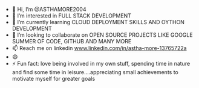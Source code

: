 - 👋 Hi, I’m @ASTHAMORE2004
- 👀 I’m interested in FULL STACK DEVELOPMENT 
- 🌱 I’m currently learning CLOUD DEPLOYMENT SKILLS AND OYTHON DEVELOPMENT 
- 💞️ I’m looking to collaborate on OPEN SOURCE PROJECTS LIKE GOOGLE SUMMER OF CODE, GITHUB AND MANY MORE 
- 📫 Reach me on linkedin www.linkedin.com/in/astha-more-13765722a 
- 😄 
- ⚡ Fun fact: love being involved in my own stuff, spending time in nature and find some time in leisure....appreciating small achievements to motivate myself for greater goals

<!---
ASTHAMORE2004/ASTHAMORE2004 is a ✨ special ✨ repository because its `README.md` (this file) appears on your GitHub profile.
You can click the Preview link to take a look at your changes.
--->
